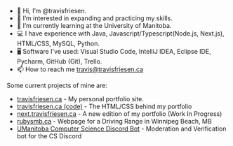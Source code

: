 - 👋 Hi, I’m @travisfriesen.
- 👀 I’m interested in expanding and practicing my skills.
- 🌱 I’m currently learning at the University of Manitoba.
- 💻 I have experience with Java, Javascript/Typescript(Node.js, Next.js), HTML/CSS, MySQL, Python.
- 🖥️ Software I've used: Visual Studio Code, IntelliJ IDEA, Eclipse IDE, Pycharm, GitHub (Git), Trello.
- 📫 How to reach me [travis@travisfriesen.ca](mailto:travis@travisfriesen.ca)

Some current projects of mine are:
- [travisfriesen.ca](https://travisfriesen.ca) - My personal portfolio site.
- [travisfriesen.ca (code)](https://github.com/travisfriesen/travisfriesen-ca) - The HTML/CSS behind my portfolio
- [next.travisfriesen.ca](https://github.com/travisfriesen/next.travisfriesen.ca) - A new edition of my portfolio (Work In Progress)
- [rubysmb.ca](https://rubysmb.ca) - Webpage for a Driving Range in Winnipeg Beach, MB
- [UManitoba Computer Science Discord Bot](https://github.com/umanitoba-cssa/honkbot2) - Moderation and Verification bot for the CS Discord
<!-- [Resume Creator](https://github.com/travisfriesen/resume)-->

<!---
travisfriesen/travisfriesen is a ✨ special ✨ repository because its `README.md` (this file) appears on your GitHub profile.
You can click the Preview link to take a look at your changes.
--->
